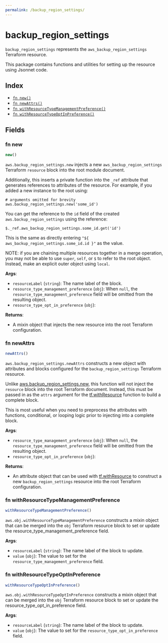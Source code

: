 ```yaml
---
permalink: /backup_region_settings/
---
```


# backup_region_settings

`backup_region_settings` represents the `aws_backup_region_settings` Terraform resource.



This package contains functions and utilities for setting up the resource using Jsonnet code.


## Index

* [`fn new()`](#fn-new)
* [`fn newAttrs()`](#fn-newattrs)
* [`fn withResourceTypeManagementPreference()`](#fn-withresourcetypemanagementpreference)
* [`fn withResourceTypeOptInPreference()`](#fn-withresourcetypeoptinpreference)

## Fields

### fn new

```ts
new()
```


`aws.backup_region_settings.new` injects a new `aws_backup_region_settings` Terraform `resource`
block into the root module document.

Additionally, this inserts a private function into the `_ref` attribute that generates references to attributes of the
resource. For example, if you added a new instance to the root using:

    # arguments omitted for brevity
    aws.backup_region_settings.new('some_id')

You can get the reference to the `id` field of the created `aws.backup_region_settings` using the reference:

    $._ref.aws_backup_region_settings.some_id.get('id')

This is the same as directly entering `"${ aws_backup_region_settings.some_id.id }"` as the value.

NOTE: if you are chaining multiple resources together in a merge operation, you may not be able to use `super`, `self`,
or `$` to refer to the root object. Instead, make an explicit outer object using `local`.

**Args**:
  - `resourceLabel` (`string`): The name label of the block.
  - `resource_type_management_preference` (`obj`):  When `null`, the `resource_type_management_preference` field will be omitted from the resulting object.
  - `resource_type_opt_in_preference` (`obj`): 

**Returns**:
- A mixin object that injects the new resource into the root Terraform configuration.


### fn newAttrs

```ts
newAttrs()
```


`aws.backup_region_settings.newAttrs` constructs a new object with attributes and blocks configured for the `backup_region_settings`
Terraform resource.

Unlike [aws.backup_region_settings.new](#fn-new), this function will not inject the `resource`
block into the root Terraform document. Instead, this must be passed in as the `attrs` argument for the
[tf.withResource](https://github.com/tf-libsonnet/core/tree/main/docs#fn-withresource) function to build a complete block.

This is most useful when you need to preprocess the attributes with functions, conditional, or looping logic prior to
injecting into a complete block.

**Args**:
  - `resource_type_management_preference` (`obj`):  When `null`, the `resource_type_management_preference` field will be omitted from the resulting object.
  - `resource_type_opt_in_preference` (`obj`): 

**Returns**:
  - An attribute object that can be used with [tf.withResource](https://github.com/tf-libsonnet/core/tree/main/docs#fn-withresource) to construct a new `backup_region_settings` resource into the root Terraform configuration.


### fn withResourceTypeManagementPreference

```ts
withResourceTypeManagementPreference()
```

`aws.obj.withResourceTypeManagementPreference` constructs a mixin object that can be merged into the `obj`
Terraform resource block to set or update the resource_type_management_preference field.



**Args**:
  - `resourceLabel` (`string`): The name label of the block to update.
  - `value` (`obj`): The value to set for the `resource_type_management_preference` field.


### fn withResourceTypeOptInPreference

```ts
withResourceTypeOptInPreference()
```

`aws.obj.withResourceTypeOptInPreference` constructs a mixin object that can be merged into the `obj`
Terraform resource block to set or update the resource_type_opt_in_preference field.



**Args**:
  - `resourceLabel` (`string`): The name label of the block to update.
  - `value` (`obj`): The value to set for the `resource_type_opt_in_preference` field.
